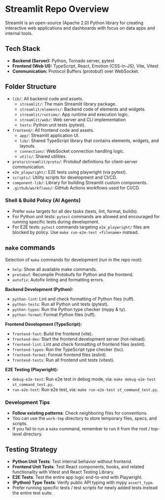 # Streamlit Repo Overview

Streamlit is an open-source (Apache 2.0) Python library for creating interactive web applications and dashboards with focus on data apps and internal tools.

## Tech Stack

- **Backend (Server):** Python, Tornado server, pytest
- **Frontend (Web UI):** TypeScript, React, Emotion (CSS-in-JS), Vite, Vitest
- **Communication:** Protocol Buffers (protobuf) over WebSocket.

## Folder Structure

- `lib/`: All backend code and assets.
  - `streamlit/`: The main Streamlit library package.
  - `streamlit/elements/`: Backend code of elements and widgets.
  - `streamlit/runtime/`: App runtime and execution logic.
  - `streamlit/web/`: Web server and CLI implementation
  - `tests`: Python unit tests (pytest).
- `frontend/`: All frontend code and assets.
  - `app/`: Streamlit application UI.
  - `lib/`: Shared TypeScript library that contains elements, widgets, and layouts.
  - `connection/`: WebSocket connection handling logic.
  - `utils/`: Shared utilities.
- `proto/streamlit/proto/`: Protobuf definitions for client-server communication.
- `e2e_playwright/`: E2E tests using playwright (via pytest).
- `scripts/`: Utility scripts for development and CI/CD.
- `component-lib/`: Library for building Streamlit custom components.
- `.github/workflows/`: GitHub Actions workflows used for CI/CD.

### Shell & Build Policy (AI Agents)

- Prefer `make` targets for all dev tasks (tests, lint, format, builds).
- For Python unit tests: `pytest` commands are allowed and encouraged for running specific tests during development.
- For E2E tests: `pytest` commands targeting `e2e_playwright/` files are blocked by policy.
  Use `make run-e2e-test <filename>` instead.

## `make` commands

Selection of `make` commands for development (run in the repo root):

- `help`: Show all available make commands.
- `protobuf`: Recompile Protobufs for Python and the frontend.
- `autofix`: Autofix linting and formatting errors.

**Backend Development (Python):**

- `python-lint`: Lint and check formatting of Python files (ruff).
- `python-tests`: Run all Python unit tests (pytest).
- `python-types`: Run the Python type checker (mypy & ty).
- `python-format`: Format Python files (ruff).

**Frontend Development (TypeScript):**

- `frontend-fast`: Build the frontend (vite).
- `frontend-dev`: Start the frontend development server (hot-reload).
- `frontend-lint`: Lint and check formatting of frontend files (eslint).
- `frontend-types`: Run the TypeScript type checker (tsc).
- `frontend-format`: Format frontend files (eslint).
- `frontend-tests`: Run all frontend unit tests (vitest).

**E2E Testing (Playwright):**

- `debug-e2e-test`: Run e2e test in debug mode, via: `make debug-e2e-test st_command_test.py`.
- `run-e2e-test`: Run e2e test, via: `make run-e2e-test st_command_test.py`.

### Development Tips

- **Follow existing patterns**: Check neighboring files for conventions.
- You can use the `work-tmp` directory to store temporary files, specs, and scripts.
- If you fail to run a `make` command, remember to run it from the root / top-level directory.

## Testing Strategy

- **Python Unit Tests**: Test internal behavior without frontend.
- **Frontend Unit Tests**: Test React components, hooks, and related functionality with Vitest and React Testing Library.
- **E2E Tests**: Test the entire app logic end-to-end with Playwright.
- **(Python) Type Tests**: Verify public API typing with mypy `assert_type`.
- Prefer running specific tests / test scripts for newly added tests instead the entire test suite.
